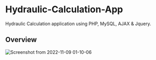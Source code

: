 # Hydraulic-Calculation-App
Hydraulic Calculation application using PHP, MySQL, AJAX & Jquery.

## Overview

![Screenshot from 2022-11-09 01-10-06](https://user-images.githubusercontent.com/109771302/200706481-3bad7f5f-bded-4a8e-9713-2417df421b94.png)
